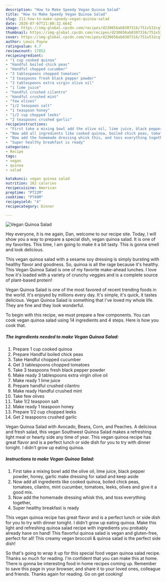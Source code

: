 ```yaml
---
description: "How to Make Speedy Vegan Quinoa Salad"
title: "How to Make Speedy Vegan Quinoa Salad"
slug: 211-how-to-make-speedy-vegan-quinoa-salad
date: 2020-07-07T21:00:32.664Z
image: https://img-global.cpcdn.com/recipes/d230656ab8307316/751x532cq70/vegan-quinoa-salad-recipe-main-photo.jpg
thumbnail: https://img-global.cpcdn.com/recipes/d230656ab8307316/751x532cq70/vegan-quinoa-salad-recipe-main-photo.jpg
cover: https://img-global.cpcdn.com/recipes/d230656ab8307316/751x532cq70/vegan-quinoa-salad-recipe-main-photo.jpg
author: Lewis Payne
ratingvalue: 4.7
reviewcount: 17852
recipeingredient:
- "1 cup cooked quinoa"
- "Handful boiled chick peas"
- "Handful chopped cucumber"
- "3 tablespoons chopped tomatoes"
- "3 teaspoons fresh black pepper powder"
- "3 tablespoons extra virgin olive oil"
- "1 lime juice"
- "handful crushed cilantro"
- "Handful crushed mint"
- "few olives"
- "1/2 teaspoon salt"
- "1 teaspoon honey"
- "1/2 cup chopped leeks"
- "2 teaspoons crushed garlic"
recipeinstructions:
- "First take a mixing bowl add the olive oil, lime juice, black pepper powder, honey, garlic make dressing for salad and keep aside"
- "Now add all ingredients like cooked quinoa, boiled chick peas, tomatoes, cilantro, mint cucumber, tomatoes, leeks, olives and give it a good mix."
- "Now add the homemade dressing whisk this, and toss everything together,"
- "Super healthy breakfast is ready"
categories:
- Recipe
tags:
- vegan
- quinoa
- salad

katakunci: vegan quinoa salad 
nutrition: 262 calories
recipecuisine: American
preptime: "PT22M"
cooktime: "PT49M"
recipeyield: "4"
recipecategory: Dinner

---
```



![Vegan Quinoa Salad](https://img-global.cpcdn.com/recipes/d230656ab8307316/751x532cq70/vegan-quinoa-salad-recipe-main-photo.jpg)

Hey everyone, it is me again, Dan, welcome to our recipe site. Today, I will show you a way to prepare a special dish, vegan quinoa salad. It is one of my favorites. This time, I am going to make it a bit tasty. This is gonna smell and look delicious.

This vegan quinoa salad with a sesame soy dressing is simply bursting with healthy flavor and goodness. So, quinoa is all the rage because it&#39;s healthy. This Vegan Quinoa Salad is one of my favorite make-ahead lunches. I love how it&#39;s loaded with a variety of crunchy veggies and is a complete source of plant-based protein!

Vegan Quinoa Salad is one of the most favored of recent trending foods in the world. It's enjoyed by millions every day. It's simple, it's quick, it tastes delicious. Vegan Quinoa Salad is something that I've loved my whole life. They are fine and they look wonderful.


To begin with this recipe, we must prepare a few components. You can cook vegan quinoa salad using 14 ingredients and 4 steps. Here is how you cook that.

<!--inarticleads1-->

##### The ingredients needed to make Vegan Quinoa Salad:

1. Prepare 1 cup cooked quinoa
1. Prepare Handful boiled chick peas
1. Take Handful chopped cucumber
1. Get 3 tablespoons chopped tomatoes
1. Take 3 teaspoons fresh black pepper powder
1. Make ready 3 tablespoons extra virgin olive oil
1. Make ready 1 lime juice
1. Prepare handful crushed cilantro
1. Make ready Handful crushed mint
1. Take few olives
1. Take 1/2 teaspoon salt
1. Make ready 1 teaspoon honey
1. Prepare 1/2 cup chopped leeks
1. Get 2 teaspoons crushed garlic


Vegan Quinoa Salad with Avocado, Beans, Corn, and Peaches. A delicious and fresh salad, this vegan Southwest Quinoa Salad makes a refreshing light meal or hearty side any time of year. This vegan quinoa recipe has great flavor and is a perfect lunch or side dish for you to try with dinner tonight. I didn&#39;t grow up eating quinoa. 

<!--inarticleads2-->

##### Instructions to make Vegan Quinoa Salad:

1. First take a mixing bowl add the olive oil, lime juice, black pepper powder, honey, garlic make dressing for salad and keep aside
1. Now add all ingredients like cooked quinoa, boiled chick peas, tomatoes, cilantro, mint cucumber, tomatoes, leeks, olives and give it a good mix.
1. Now add the homemade dressing whisk this, and toss everything together,
1. Super healthy breakfast is ready


This vegan quinoa recipe has great flavor and is a perfect lunch or side dish for you to try with dinner tonight. I didn&#39;t grow up eating quinoa. Make this light and refreshing quinoa salad recipe with ingredients you probably already have on hand! This flavorful quinoa salad is vegan and gluten-free, perfect for all! This creamy vegan broccoli &amp; quinoa salad is the perfect side dish! 

So that's going to wrap it up for this special food vegan quinoa salad recipe. Thanks so much for reading. I'm confident that you can make this at home. There is gonna be interesting food in home recipes coming up. Remember to save this page in your browser, and share it to your loved ones, colleague and friends. Thanks again for reading. Go on get cooking!
